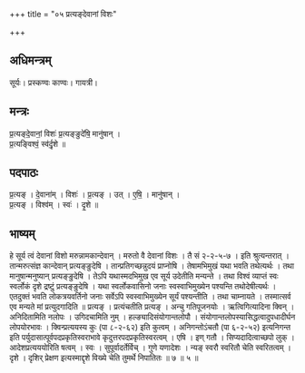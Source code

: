 +++
title = "०५ प्रत्यङ्देवानां विशः"

+++
## अधिमन्त्रम्
सूर्यः। प्रस्कण्वः काण्वः। गायत्री।

## मन्त्रः
प्र॒त्यङ्दे॒वानां॒ विशः॑ प्र॒त्यङ्ङुदे॑षि॒ मानु॑षान् ।  
प्र॒त्यङ्विश्वं॒ स्व॑र्दृ॒शे ॥

## पदपाठः
प्र॒त्यङ् । दे॒वाना॑म् । विशः॑ । प्र॒त्यङ् । उत् । ए॒षि॒ । मानु॑षान् ।  
प्र॒त्यङ् । विश्व॑म् । स्वः॑ । दृ॒शे ॥

## भाष्यम्
हे सूर्य त्वं देवानां विशो मरुन्नामकान्देवान् । मरुतो वै देवानां विशः । तै सं २-२-५-७ । इति श्रुत्यन्तरात् । तान्मरुत्संज्ञ कान्देवान् प्रत्यङ्ङुदेषि । तान्प्रतिगच्छन्नुदयं प्राप्नोषि । तेषामभिमुखं यथा भवति तथेत्यर्थः । तथा मानुषान्मनुष्यान् प्रत्यङ्ङुदेषि । तेऽपि यथास्मदभिमुख एव सूर्य उदेतीति मन्यन्ते । तथा विश्वं व्याप्तं स्वः स्वर्लोकं दृशे द्रष्टुं प्रत्यङ्ङुदेषि । यथा स्वर्लोकवासिनो जनाः स्वस्वाभिमुख्येन पश्यन्ति तथोदेषीत्यर्थः । एतदुक्तं भवति लोकत्रयवर्तिनो जनाः सर्वेऽपि स्वस्वाभिमुख्येन सूर्यं पश्यन्तीति । तथा चाम्नायते । तस्मात्सर्व एव मन्यते मां प्रत्युदगादिति ॥ प्रत्यङ् । प्रत्यंचतीति प्रत्यङ् । अन्चु गतिपूजनयोः । ऋत्विगित्यादिना क्विन् । अनिदितामिति नलोपः । उगिदचामिति नुम् । हल्ङ्यादिसंयोगान्तलोपौ । संयोगान्तलोपस्यासिद्धत्वादुपधादीर्घन लोपयोरभावः । क्विन्प्रत्ययस्य कुः (पा ८-२-६२) इति कुत्वम् । अनिगन्तोऽंचतौ (पा ६-२-५२) इत्यनिगन्त इति पर्युदासात्पूर्वपदप्रकृतिस्वराभावे कृदुत्तरपदप्रकृतिस्वरत्वम् । एषि । इण् गतौ । सिप्यदादित्वाच्छपो लुक् । आदेशप्रत्यययोरिति षत्वम् । स्वः । सुपूर्वादर्तेर्विच् । गुणे यणादेशः । न्यङ् स्वरौ स्वरितौ चेति स्वरितत्वम् । दृशे । दृशिर् प्रेक्षण इत्यस्माद्दृशे विख्ये चेति तुमर्थे निपातितः ॥ ७ ॥ ५ ॥